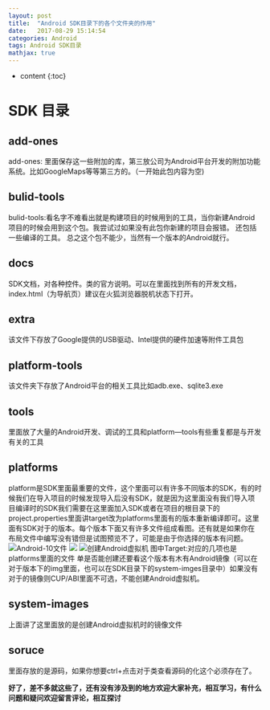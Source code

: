 ```yaml
---
layout: post
title:  "Android SDK目录下的各个文件夹的作用"
date:   2017-08-29 15:14:54
categories: Android
tags: Android SDK目录
mathjax: true
---
```

* content
{:toc}











# SDK 目录


## add-ones
add-ones: 里面保存这一些附加的库，第三放公司为Android平台开发的附加功能系统。比如GoogleMaps等等第三方的。（一开始此包内容为空)    
## bulid-tools
bulid-tools:看名字不难看出就是构建项目的时候用到的工具，当你新建Android项目的时候会用到这个包。我尝试过如果没有此包你新建的项目会报错。
	  还包括一些编译的工具。
	  总之这个包不能少，当然有一个版本的Android就行。
## docs
SDK文档，对各种控件。类的官方说明。可以在里面找到所有的开发文档，index.html（为导航页）建议在火狐浏览器脱机状态下打开。
## extra
该文件下存放了Google提供的USB驱动、Intel提供的硬件加速等附件工具包
## platform-tools
该文件夹下存放了Android平台的相关工具比如adb.exe、sqlite3.exe
## tools
里面放了大量的Android开发、调试的工具和platform—tools有些重复都是与开发有关的工具
## platforms
platform是SDK里面最重要的文件，这个里面可以有许多不同版本的SDK，有的时候我们在导入项目的时候发现导入后没有SDK，就是因为这里面没有我们导入项目编译时的SDK我们需要在这里面加入SDK或者在项目的根目录下的project.properties里面讲target改为platforms里面有的版本重新编译即可。这里面有SDK对于的版本。每个版本下面又有许多文件组成看图。还有就是如果你在布局文件中编写没有错但是试图预览不了，可能是由于你选择的版本有问题。
	![Android-10文件](http://img.blog.csdn.net/20160424211920655)
	![](http://img.blog.csdn.net/20160424211920655)
	![创建Android虚拟机](http://img.blog.csdn.net/20160424212501700)
	图中Target:对应的几项也是platforms里面的文件
	单是否能创建还要看这个版本有木有Android镜像（可以在对于版本下的img里面，也可以在SDK目录下的system-imges目录中）如果没有对于的镜像则CUP/ABI里面不可选，不能创建Android虚拟机。
## system-images
上面讲了这里面放的是创建Android虚拟机时的镜像文件
## soruce
里面存放的是源码，如果你想要ctrl+点击对于类查看源码的化这个必须存在了。    

**好了，差不多就这些了，还有没有涉及到的地方欢迎大家补充，相互学习，有什么问题和疑问欢迎留言评论，相互探讨**
